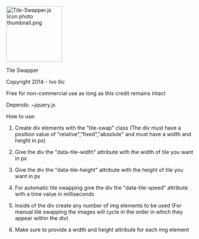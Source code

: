 <img src="http://i1068.photobucket.com/albums/u453/ivoilic/Hosted/thumbnail.png" border="0" alt="Tile-Swapper.js Icon photo thumbnail.png" width="150px" height="150px"/>
   
   Tile Swapper
 
   Copyright 2014 - Ivo Ilic

   Free for non-commercial use as long as this credit remains intact
 
   Depends:
   ~jquery.js
 
   How to use:
	
1.	Create div elements with the "tile-swap" class (The div must have a position value of "relative","fixed","absolute" and must have a width and height in px)
	
2.	Give the div the "data-tile-width" attribute with the width of tile you want in px
	
3.	Give the div the "data-tile-height" attribute with the height of tile you want in px
	
4.	For automatic tile swapping give the div the "data-tile-speed" attribute with a time value in milliseconds
	
5.	Inside of the div create any number of img elements to be used (For manual tile swapping the images will cycle in the order in which they appear within the div)
	
6.	Make sure to provide a width and height attribute for each img element
